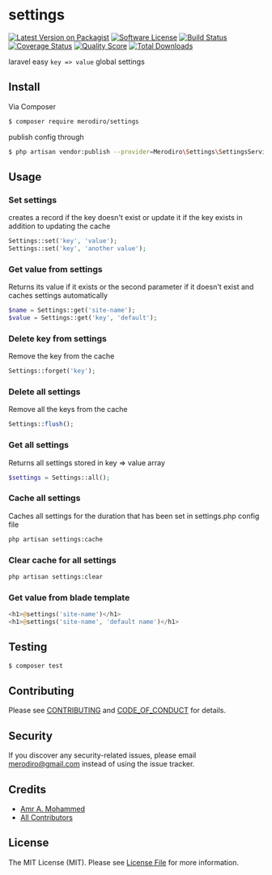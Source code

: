 # settings

[![Latest Version on Packagist][ico-version]][link-packagist]
[![Software License][ico-license]](LICENSE.md)
[![Build Status][ico-travis]][link-travis]
[![Coverage Status][ico-scrutinizer]][link-scrutinizer]
[![Quality Score][ico-code-quality]][link-code-quality]
[![Total Downloads][ico-downloads]][link-downloads]

laravel easy `key => value` global settings

## Install

Via Composer

``` bash
$ composer require merodiro/settings
```
publish config through
```bash
$ php artisan vendor:publish --provider=Merodiro\Settings\SettingsServiceProvider
```
## Usage

### Set settings
creates a record if the key doesn't exist or update it if the key exists
in addition  to updating the cache

```php
Settings::set('key', 'value');
Settings::set('key', 'another value');
```

### Get value from settings
Returns its value if it exists or the second parameter if it doesn't exist
and caches settings automatically

```php
$name = Settings::get('site-name');
$value = Settings::get('key', 'default');
```

### Delete key from settings
Remove the key from the cache

```php
Settings::forget('key');
```

### Delete all settings
Remove all the keys from the cache

```php
Settings::flush();
```

### Get all settings
Returns all settings stored in key => value array
```php
$settings = Settings::all();
```

### Cache all settings
Caches all settings for the duration that has been set in settings.php config file

```bash
php artisan settings:cache
```

### Clear cache for all settings

```bash
php artisan settings:clear
```

### Get value from blade template

```php
<h1>@settings('site-name')</h1>
<h1>@settings('site-name', 'default name')</h1>
```


## Testing

``` bash
$ composer test
```

## Contributing

Please see [CONTRIBUTING](CONTRIBUTING.md) and [CODE_OF_CONDUCT](CODE_OF_CONDUCT.md) for details.

## Security

If you discover any security-related issues, please email merodiro@gmail.com instead of using the issue tracker.

## Credits

- [Amr A. Mohammed][link-author]
- [All Contributors][link-contributors]

## License

The MIT License (MIT). Please see [License File](LICENSE.md) for more information.

[ico-version]: https://img.shields.io/packagist/v/merodiro/settings.svg?style=flat-square
[ico-license]: https://img.shields.io/badge/license-MIT-brightgreen.svg?style=flat-square
[ico-travis]: https://img.shields.io/travis/merodiro/settings/master.svg?style=flat-square
[ico-scrutinizer]: https://img.shields.io/scrutinizer/coverage/g/merodiro/settings.svg?style=flat-square
[ico-code-quality]: https://img.shields.io/scrutinizer/g/merodiro/settings.svg?style=flat-square
[ico-downloads]: https://img.shields.io/packagist/dt/merodiro/settings.svg?style=flat-square

[link-packagist]: https://packagist.org/packages/merodiro/settings
[link-travis]: https://travis-ci.org/merodiro/settings
[link-scrutinizer]: https://scrutinizer-ci.com/g/merodiro/settings/code-structure
[link-code-quality]: https://scrutinizer-ci.com/g/merodiro/settings
[link-downloads]: https://packagist.org/packages/merodiro/settings
[link-author]: https://github.com/merodiro
[link-contributors]: ../../contributors
